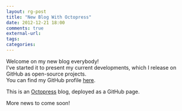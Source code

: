 ```yaml
---
layout: rg-post
title: "New Blog With Octopress"
date: 2012-12-21 18:00
comments: true
external-url: 
tags: 
categories: 
---
```

Welcome on my new blog everybody!  
I’ve started it to present my current developments, which I release on GitHub as open-source projects.  
You can find my GitHub profile [here](https://github.com/RemyG).

This is an [Octopress](http://www.octopress.org/) blog, deployed as a GitHub page.

More news to come soon!

